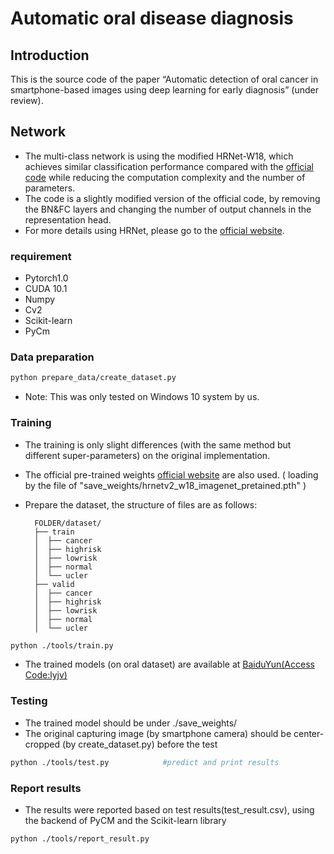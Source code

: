 # Automatic oral disease diagnosis

## Introduction
This is the source code of the paper “Automatic detection of oral cancer in smartphone-based images using deep learning for early diagnosis” (under review).

## Network
- The multi-class network is using the modified HRNet-W18, which achieves similar classification performance compared with the [official code](https://github.com/HRNet/HRNet-Image-Classification) while reducing the computation complexity and the number of parameters. 
- The code is a slightly modified version of the official code, by removing the BN&FC layers and changing the number of output channels in the representation head.
- For more details using HRNet, please go to the [official website](https://github.com/HRNet/HRNet-Image-Classification).

### requirement
- Pytorch1.0
- CUDA 10.1
- Numpy
- Cv2
- Scikit-learn
- PyCm

### Data preparation
```bash
python prepare_data/create_dataset.py
```
- Note: This was only tested on Windows 10 system by us.

### Training
- The training is only slight differences (with the same method but different super-parameters) on the original implementation.
- The official pre-trained weights [official website](https://github.com/HRNet/HRNet-Image-Classification) are also used. ( loading by the file of "save_weights/hrnetv2_w18_imagenet_pretained.pth" )
- Prepare the dataset, the structure of files are as follows:

        FOLDER/dataset/
        ├── train
        │  ├── cancer
        │  ├── highrisk
        │  ├── lowrisk
        │  ├── normal
        │  └── ucler
        ├── valid
        │  ├── cancer
        │  ├── highrisk
        │  ├── lowrisk
        │  ├── normal
        │  └── ucler

```bash
python ./tools/train.py
```
- The trained models (on oral dataset) are available at [BaiduYun(Access Code:lyjv)](https://pan.baidu.com/s/17YgQ_BE6tURvZNNG50sPeg)

### Testing
- The trained model should be under ./save_weights/
- The original capturing image (by smartphone camera) should be center-cropped (by create_dataset.py) before the test
```bash
python ./tools/test.py            #predict and print results
```

### Report results
- The results were reported based on test results(test_result.csv), using the backend of PyCM and the Scikit-learn library 
```bash
python ./tools/report_result.py    
```

